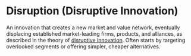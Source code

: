 # Disruption (Disruptive Innovation)

An innovation that creates a new market and value network, eventually displacing established market-leading firms, products, and alliances, as described in the theory of [disruptive innovation](https://en.wikipedia.org/wiki/Disruptive_innovation). Often starts by targeting overlooked segments or offering simpler, cheaper alternatives.
